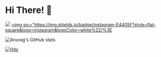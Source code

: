 # Hi There! 👋


<a href="https://www.facebook.com/profile.php?id=100011324822270" target="_blank"><img src="https://img.shields.io/badge/Facebook-1877F2?style=flat-square&logo=Facebook&logoColor=white"/></a>
<a href="https://www.instagram.com/si0_0_n/" target="_blank"><img src="https://img.shields.io/badge/instagram-E4405F?style=flat-square&logo=instagram&logoColor=white%22/%3E</a>



<!--
**chanwoo00106/chanwoo00106** is a ✨ _special_ ✨ repository because its `README.md` (this file) appears on your GitHub profile.

Here are some ideas to get you started:

- 🔭 I’m currently working on ...
- 🌱 I’m currently learning ...
- 👯 I’m looking to collaborate on ...
- 🤔 I’m looking for help with ...
- 💬 Ask me about ...
- 📫 How to reach me: ...
- 😄 Pronouns: ...
- ⚡ Fun fact: ...
-->

![Anurag's GitHub stats](https://github-readme-stats.vercel.app/api?username=yoosion030&theme=vue&show_icons=ture)
<!--
[![Top Langs](https://github-readme-stats.vercel.app/api/top-langs/?username=yoosion030&hide_langs_below=0.5)](https://github.com/chanwoo00106)
-->
[![Hits](https://hits.seeyoufarm.com/api/count/incr/badge.svg?url=https%3A%2F%2Fgithub.com%2Fyoosion030%2Fhit-counter&count_bg=%2379C83D&title_bg=%23555555&icon=&icon_color=%23E7E7E7&title=030&edge_flat=false)](https://hits.seeyoufarm.com)
